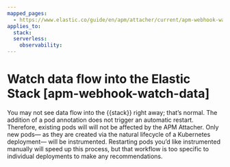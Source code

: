 ```yaml
---
mapped_pages:
  - https://www.elastic.co/guide/en/apm/attacher/current/apm-webhook-watch-data.html
applies_to:
  stack:
  serverless:
    observability:
---
```


# Watch data flow into the Elastic Stack [apm-webhook-watch-data]

You may not see data flow into the {{stack}} right away; that’s normal. The addition of a pod annotation does not trigger an automatic restart. Therefore, existing pods will will not be affected by the APM Attacher. Only new pods— as they are created via the natural lifecycle of a Kubernetes deployment— will be instrumented. Restarting pods you’d like instrumented manually will speed up this process, but that workflow is too specific to individual deployments to make any recommendations.

